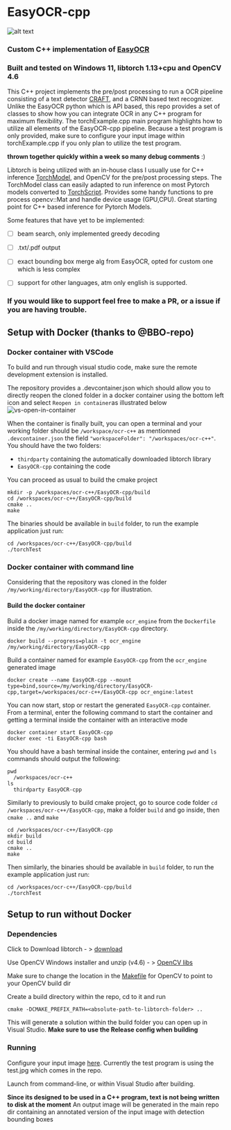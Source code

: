 # EasyOCR-cpp
![alt text](https://github.com/ksasso1028/EasyOCR-cpp/blob/main/output-heatmap.jpg)
### Custom C++ implementation of [EasyOCR](https://github.com/JaidedAI/EasyOCR)
### Built and tested on Windows 11, libtorch 1.13+cpu and OpenCV 4.6

This C++ project implements the pre/post processing to run a OCR pipeline consisting of a text detector [CRAFT](https://arxiv.org/abs/1904.01941), and a CRNN based text recognizer. Unlike the EasyOCR python which is API based, this repo provides a set of classes to show how you can integrate OCR in any C++ program for maximum flexibility. The torchExample.cpp main program highlights how to utilize all elements of the EasyOCR-cpp pipeline. Because a test program is only provided, make sure to configure your input image within torchExample.cpp if you only plan to utilize the test program. 

**thrown together quickly within a week so many debug comments** :)


Libtorch is being utilized with an in-house class I usually use for C++ inference [TorchModel](https://github.com/ksasso1028/EasyOCR-cpp/blob/main/src/TorchModel.cpp), and OpenCV for the pre/post processing steps.
The TorchModel class can easily adapted to run inference on most Pytorch models converted to [TorchScript](https://pytorch.org/tutorials/beginner/Intro_to_TorchScript_tutorial.html). Provides some handy functions to pre process opencv::Mat and handle device usage (GPU,CPU). Great starting point for C++ based inference for Pytorch Models.

Some features that have yet to be implemented:

- [ ] beam search, only implemented greedy decoding
- [ ] .txt/.pdf output
- [ ] exact bounding box merge alg from EasyOCR, opted for custom one which is less complex
- [ ] support for other languages, atm only english is supported.


### If you would like to support feel free to make a PR, or a issue if you are having trouble.

## Setup with Docker (thanks to @BBO-repo)

### Docker container with VSCode
To build and run through visual studio code, make sure the remote development extension is installed.<br>

The repository provides a .devcontainer.json which should allow you to directly reopen the cloned folder in a docker container using the bottom left icon and select `Reopen in container`as illustrated below
![vs-open-in-container](images/vs-open-in-container.png)

When the container is finally built, you can open a terminal and your working folder should be `/workspace/ocr-c++` as mentionned `.devcontainer.json` the field `"workspaceFolder": "/workspaces/ocr-c++"`. You should have the two folders:
- `thirdparty` containing the automatically downloaded libtorch library
- `EasyOCR-cpp` containing the code

You can proceed as usual to build the cmake project
```
mkdir -p /workspaces/ocr-c++/EasyOCR-cpp/build
cd /workspaces/ocr-c++/EasyOCR-cpp/build
cmake ..
make
```
The binaries should be available in `build` folder, to run the example application just run:
```
cd /workspaces/ocr-c++/EasyOCR-cpp/build
./torchTest
```

### Docker container with command line
Considering that the repository was cloned in the folder `/my/working/directory/EasyOCR-cpp` for illustration.
#### Build the docker container
Build a docker image named for example `ocr_engine` from the `Dockerfile` inside the `/my/working/directory/EasyOCR-cpp` directory.<br>
```
docker build --progress=plain -t ocr_engine /my/working/directory/EasyOCR-cpp
```
Build a container named for example `EasyOCR-cpp` from the `ocr_engine` generated image
```
docker create --name EasyOCR-cpp --mount type=bind,source=/my/working/directory/EasyOCR-cpp,target=/workspaces/ocr-c++/EasyOCR-cpp ocr_engine:latest
```
You can now start, stop or restart the generated `EasyOCR-cpp` container.<br>
From a terminal, enter the following command to start the container and getting a terminal inside the container with an interactive mode
```
docker container start EasyOCR-cpp
docker exec -ti EasyOCR-cpp bash
```
You should have a bash terminal inside the container, entering `pwd` and `ls` commands should output the following:
```
pwd
  /workspaces/ocr-c++
ls
  thirdparty EasyOCR-cpp
```
Similarly to previously to build cmake project, go to source code folder `cd /workspaces/ocr-c++/EasyOCR-cpp`, make a folder `build` and go inside, then `cmake ..` and `make`
```
cd /workspaces/ocr-c++/EasyOCR-cpp
mkdir build
cd build
cmake ..
make
```
Then similarly, the binaries should be available in `build` folder, to run the example application just run:
```
cd /workspaces/ocr-c++/EasyOCR-cpp/build
./torchTest
```

## Setup to run without Docker

### Dependencies
Click to Download libtorch - > [download](https://download.pytorch.org/libtorch/cpu/libtorch-win-shared-with-deps-1.13.1%2Bcpu.zip)

Use OpenCV Windows installer and unzip (v4.6) - > [OpenCV libs](https://opencv.org/releases/)

Make sure to change the location in the  [Makefile](https://github.com/ksasso1028/EasyOCR-cpp/blob/e9311ee3f45b59c2709be3a98a04b48c215a845b/CMakeLists.txt#L7) for OpenCV to point to your OpenCV build dir 

Create a build directory within the repo, cd to it and run
```
cmake -DCMAKE_PREFIX_PATH=<absolute-path-to-libtorch-folder> ..
```


This will generate a solution within the build folder you can open up in Visual Studio. **Make sure to use the Release config when building**

### Running

Configure your input image  [here](https://github.com/ksasso1028/EasyOCR-cpp/blob/e9311ee3f45b59c2709be3a98a04b48c215a845b/torchExample.cpp#L25). Currently the test program is using the test.jpg which comes in the repo.

Launch from command-line, or within Visual Studio after building.

**Since its designed to be used in a C++ program, text is not being written to disk at the moment** An output image will be generated in the main repo dir containing an annotated version of the input image with detection bounding boxes


